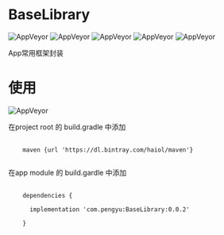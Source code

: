 # BaseLibrary

![AppVeyor](https://img.shields.io/appveyor/ci/gruntjs/grunt.svg?style=plastic)   ![AppVeyor](https://img.shields.io/badge/licenses-Apache--2.0-brightgreen.svg?style=plastic)   ![AppVeyor](https://img.shields.io/badge/language-Kotlin-orange.svg?style=plastic)   ![AppVeyor](https://img.shields.io/badge/author-PengYu-green.svg?style=plastic)   ![AppVeyor](https://img.shields.io/badge/country-China-951FF4.svg?style=plastic)


App常用框架封装

# 使用 
![AppVeyor](https://img.shields.io/badge/release-0.0.2-blue.svg?style=plastic)

在project root 的 build.gradle 中添加
<pre>
  <code>
    maven {url 'https://dl.bintray.com/haiol/maven'}
  </code>
</pre>
在app module 的 build.gardle 中添加

<pre>
  <code>
    dependencies {
    
      implementation 'com.pengyu:BaseLibrary:0.0.2'
      
    }
  </code>
</pre>
